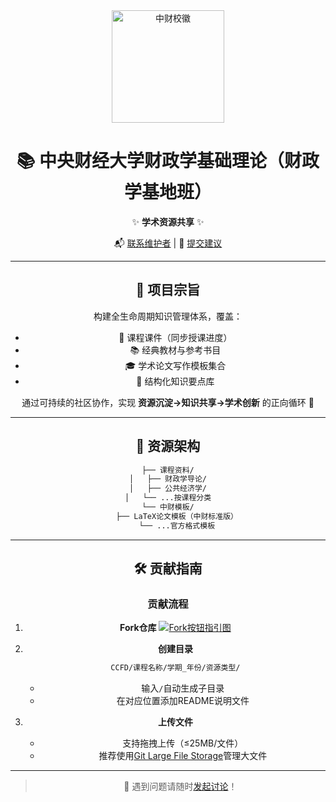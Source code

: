 <div align="center">
  <img src="https://github.com/luzhiyu-econ/CCFD/zhongcai.png" width="180" alt="中财校徽">
  
# 📚 中央财经大学财政学基础理论（财政学基地班）

✨ **学术资源共享** ✨

📬 [联系维护者](mailto:mark.lu589698@outlook.com) | 📝 [提交建议](https://github.com/luzhiyu-econ/CCFD/issues)

---

## 🎯 项目宗旨
构建全生命周期知识管理体系，覆盖：
- 💼 课程课件（同步授课进度）
- 📚 经典教材与参考书目
- 🎓 学术论文写作模板集合
- 🧩 结构化知识要点库

通过可持续的社区协作，实现 **资源沉淀→知识共享→学术创新** 的正向循环 🔁

---

## 📂 资源架构
```bash
├── 课程资料/
│   ├── 财政学导论/
│   ├── 公共经济学/
│   └── ...按课程分类
└── 中财模板/
    ├── LaTeX论文模板（中财标准版）
    └── ...官方格式模板
```

---

## 🛠️ 贡献指南

### 贡献流程
1. **Fork仓库**
   [![Fork按钮指引图](https://img.icons8.com/fluency/48/000000/code-fork.png)](https://docs.github.com/get-started/quickstart/fork-a-repo)

2. **创建目录**
   ```bash
   CCFD/课程名称/学期_年份/资源类型/
   ```
   - 输入`/`自动生成子目录
   - 在对应位置添加README说明文件

3. **上传文件**
   - 支持拖拽上传（≤25MB/文件）
   - 推荐使用[Git Large File Storage](https://git-lfs.github.com/)管理大文件

---


> 🌱 遇到问题请随时[发起讨论](https://github.com/luzhiyu-econ/CCFD/discussions)！
